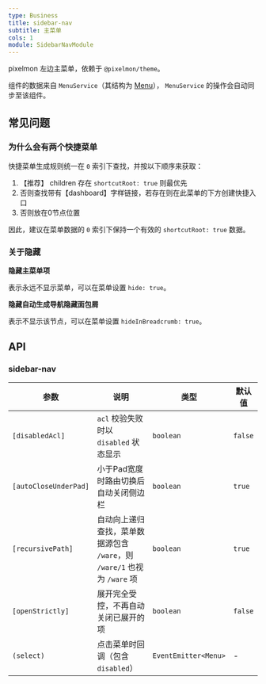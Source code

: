 ```yaml
---
type: Business
title: sidebar-nav
subtitle: 主菜单
cols: 1
module: SidebarNavModule
---
```


pixelmon 左边主菜单，依赖于 `@pixelmon/theme`。

组件的数据来自 `MenuService`（其结构为 [Menu](/theme/menu#Menu)）， `MenuService` 的操作会自动同步至该组件。

## 常见问题

### 为什么会有两个快捷菜单

快捷菜单生成规则统一在 `0` 索引下查找，并按以下顺序来获取：

1. 【推荐】 children 存在 `shortcutRoot: true` 则最优先
2. 否则查找带有【dashboard】字样链接，若存在则在此菜单的下方创建快捷入口
3. 否则放在0节点位置

因此，建议在菜单数据的 `0` 索引下保持一个有效的 `shortcutRoot: true` 数据。

### 关于隐藏

**隐藏主菜单项**

表示永远不显示菜单，可以在菜单设置 `hide: true`。

**隐藏自动生成导航隐藏面包屑**

表示不显示该节点，可以在菜单设置 `hideInBreadcrumb: true`。

## API

### sidebar-nav

参数 | 说明 | 类型 | 默认值
----|------|-----|------
`[disabledAcl]` | `acl` 校验失败时以 `disabled` 状态显示 | `boolean` | `false`
`[autoCloseUnderPad]` | 小于Pad宽度时路由切换后自动关闭侧边栏 | `boolean` | `true`
`[recursivePath]` | 自动向上递归查找，菜单数据源包含 `/ware`，则 `/ware/1` 也视为 `/ware` 项 | `boolean` | `true`
`[openStrictly]` | 展开完全受控，不再自动关闭已展开的项 | `boolean` | `false`
`(select)` | 点击菜单时回调（包含 `disabled`） | `EventEmitter<Menu>` | -
